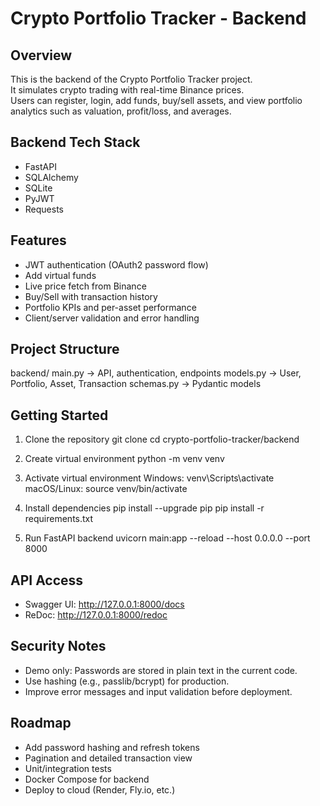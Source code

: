 Crypto Portfolio Tracker - Backend
==================================

Overview
--------
This is the backend of the Crypto Portfolio Tracker project.  
It simulates crypto trading with real-time Binance prices.  
Users can register, login, add funds, buy/sell assets, and view portfolio analytics such as valuation, profit/loss, and averages.

Backend Tech Stack
------------------
- FastAPI
- SQLAlchemy
- SQLite
- PyJWT
- Requests

Features
--------
- JWT authentication (OAuth2 password flow)
- Add virtual funds
- Live price fetch from Binance
- Buy/Sell with transaction history
- Portfolio KPIs and per-asset performance
- Client/server validation and error handling

Project Structure
-----------------
backend/
  main.py       -> API, authentication, endpoints
  models.py     -> User, Portfolio, Asset, Transaction
  schemas.py    -> Pydantic models

Getting Started
---------------
1) Clone the repository
   git clone <your-repo-url>
   cd crypto-portfolio-tracker/backend

2) Create virtual environment
   python -m venv venv

3) Activate virtual environment
   Windows:
     venv\Scripts\activate
   macOS/Linux:
     source venv/bin/activate

4) Install dependencies
   pip install --upgrade pip
   pip install -r requirements.txt

5) Run FastAPI backend
   uvicorn main:app --reload --host 0.0.0.0 --port 8000

API Access
----------
- Swagger UI: http://127.0.0.1:8000/docs
- ReDoc:      http://127.0.0.1:8000/redoc

Security Notes
--------------
- Demo only: Passwords are stored in plain text in the current code.
- Use hashing (e.g., passlib/bcrypt) for production.
- Improve error messages and input validation before deployment.

Roadmap
-------
- Add password hashing and refresh tokens
- Pagination and detailed transaction view
- Unit/integration tests
- Docker Compose for backend
- Deploy to cloud (Render, Fly.io, etc.)

